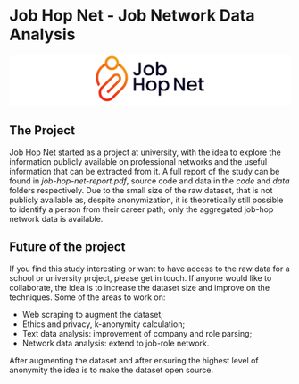 # Job Hop Net - Job Network Data Analysis

![JobHopNets](figures/job-hop-net.jpg)

## The Project

Job Hop Net started as a project at university, with the idea to explore the information publicly available on professional networks and the useful information that can be extracted from it. A full report of the study can be found in _job-hop-net-report.pdf_, source code and data in the _code_ and _data_ folders respectively. Due to the small size of the raw dataset, that is not publicly available as, despite anonymization, it is theoretically still possible to identify a person from their career path; only the aggregated job-hop network data is available.

## Future of the project

If you find this study interesting or want to have access to the raw data for a school or university project, please get in touch. If anyone would like to collaborate, the idea is to increase the dataset size and improve on the techniques. Some of the areas to work on:

* Web scraping to augment the dataset;
* Ethics and privacy, k-anonymity calculation;
* Text data analysis: improvement of company and role parsing;
* Network data analysis: extend to job-role network.

After augmenting the dataset and after ensuring the highest level of anonymity the idea is to make the dataset open source.